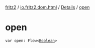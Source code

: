 [fritz2](../../index.md) / [io.fritz2.dom.html](../index.md) / [Details](index.md) / [open](./open.md)

# open

`var open: Flow<`[`Boolean`](https://kotlinlang.org/api/latest/jvm/stdlib/kotlin/-boolean/index.html)`>`